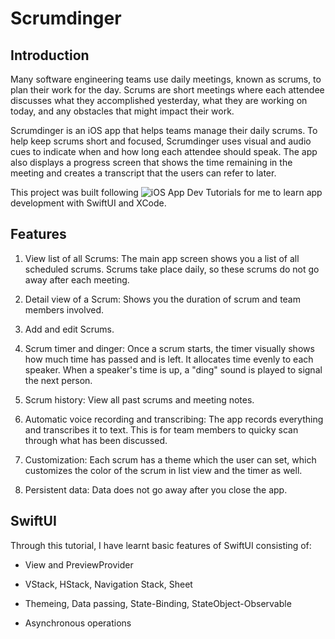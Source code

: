 # Scrumdinger

## Introduction

Many software engineering teams use daily meetings, known as scrums, to plan their work for the day. Scrums are short meetings where each attendee discusses what they accomplished yesterday, what they are working on today, and any obstacles that might impact their work.

Scrumdinger is an iOS app that helps teams manage their daily scrums. To help keep scrums short and focused, Scrumdinger uses visual and audio cues to indicate when and how long each attendee should speak. The app also displays a progress screen that shows the time remaining in the meeting and creates a transcript that the users can refer to later.

This project was built following ![iOS App Dev Tutorials](https://developer.apple.com/tutorials/app-dev-training/getting-started-with-scrumdinger) for me to learn app development with SwiftUI and XCode.

## Features

1. View list of all Scrums: The main app screen shows you a list of all scheduled scrums. Scrums take place daily, so
   these scrums do not go away after each meeting.

2. Detail view of a Scrum: Shows you the duration of scrum and team members involved. 

3. Add and edit Scrums.

4. Scrum timer and dinger: Once a scrum starts, the timer visually shows how much time has passed and is left. It
   allocates time evenly to each speaker. When a speaker's time is up, a "ding" sound is played to signal the next
   person.

5. Scrum history: View all past scrums and meeting notes.

6. Automatic voice recording and transcribing: The app records everything and transcribes it to text. This is for team
   members to quicky scan through what has been discussed.

7. Customization: Each scrum has a theme which the user can set, which customizes the color of the scrum in list view
   and the timer as well.

8. Persistent data: Data does not go away after you close the app.

## SwiftUI

Through this tutorial, I have learnt basic features of SwiftUI consisting of:

- View and PreviewProvider

- VStack, HStack, Navigation Stack, Sheet

- Themeing, Data passing, State-Binding, StateObject-Observable

- Asynchronous operations
